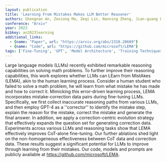 ```yaml
---
layout: publication
title: 'Learning From Mistakes Makes LLM Better Reasoner'
authors: Shengnan An, Zexiong Ma, Zeqi Lin, Nanning Zheng, Jian-guang Lou, Weizhu Chen
conference: "Arxiv"
year: 2023
bibkey: an2023learning
additional_links:
  - {name: "Paper", url: "https://arxiv.org/abs/2310.20689"}
  - {name: "Code", url: "https://github.com/microsoft/LEMA"}
tags: ['Fine-Tuning', 'GPT', 'Model Architecture', 'Training Techniques', 'Has Code', 'Pretraining Methods', 'Prompting']
---
```

Large language models (LLMs) recently exhibited remarkable reasoning
capabilities on solving math problems. To further improve their reasoning
capabilities, this work explores whether LLMs can LEarn from MistAkes (LEMA),
akin to the human learning process. Consider a human student who failed to
solve a math problem, he will learn from what mistake he has made and how to
correct it. Mimicking this error-driven learning process, LEMA incorporates
mistake-correction data pairs during fine-tuning LLMs. Specifically, we first
collect inaccurate reasoning paths from various LLMs, and then employ GPT-4 as
a ''corrector'' to identify the mistake step, explain the reason for the
mistake, correct the mistake and generate the final answer. In addition, we
apply a correction-centric evolution strategy that effectively expands the
question set for generating correction data. Experiments across various LLMs
and reasoning tasks show that LEMA effectively improves CoT-alone fine-tuning.
Our further ablations shed light on the non-homogeneous effectiveness between
CoT data and correction data. These results suggest a significant potential for
LLMs to improve through learning from their mistakes. Our code, models and
prompts are publicly available at https://github.com/microsoft/LEMA.
